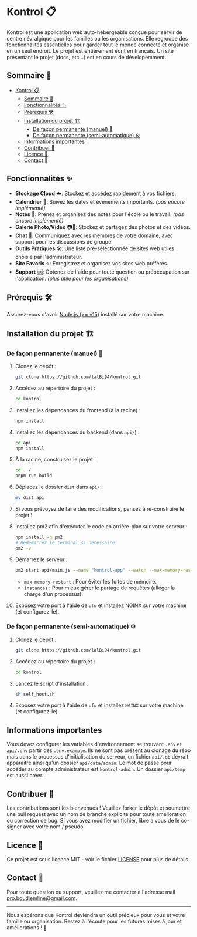 # Kontrol 📋

Kontrol est une application web auto-hébergeable conçue pour servir de centre névralgique pour les familles ou les organisations. Elle regroupe des fonctionnalités essentielles pour garder tout le monde connecté et organisé en un seul endroit. Le projet est entièrement écrit en français. Un site présentant le projet (docs, etc...) est en cours de dévelopemment.

## Sommaire 📑

- [Kontrol 📋](#kontrol-)
  - [Sommaire 📑](#sommaire-)
  - [Fonctionnalités ✨](#fonctionnalités-)
  - [Prérequis 🛠️](#prérequis-️)
  - [Installation du projet 🏗️](#installation-du-projet-️)
    - [De façon permanente (manuel) 🔧](#de-façon-permanente-manuel-)
    - [De façon permanente (semi-automatique) ⚙️](#de-façon-permanente-semi-automatique-️)
  - [Informations importantes](#informations-importantes)
  - [Contribuer 🤝](#contribuer-)
  - [Licence 📜](#licence-)
  - [Contact 📧](#contact-)

## Fonctionnalités ✨

-   **Stockage Cloud** ☁️: Stockez et accédez rapidement à vos fichiers.
-   **Calendrier** 📅: Suivez les dates et événements importants. _(pas encore implémenté)_
-   **Notes** 📝: Prenez et organisez des notes pour l'école ou le travail. _(pas encore implémenté)_
-   **Galerie Photo/Vidéo** 📷🎥: Stockez et partagez des photos et des vidéos.
-   **Chat** 💬: Communiquez avec les membres de votre domaine, avec support pour les discussions de groupe.
-   **Outils Pratiques** 🛠️: Une liste pré-sélectionnée de sites web utiles choisie par l'administrateur.
-   **Site Favoris** ⭐: Enregistrez et organisez vos sites web préférés.
-   **Support** 🆘: Obtenez de l'aide pour toute question ou préoccupation sur l'application. _(plus utile pour les organisations)_

## Prérequis 🛠️

Assurez-vous d'avoir [Node.js (>= v15)](https://nodejs.org/en/download/package-manager) installé sur votre machine.

## Installation du projet 🏗️

### De façon permanente (manuel) 🔧

1. Clonez le dépôt :

    ```sh
    git clone https://github.com/lalBi94/kontrol.git
    ```

2. Accédez au répertoire du projet :

    ```sh
    cd kontrol
    ```

3. Installez les dépendances du frontend (à la racine) :

    ```sh
    npm install
    ```

4. Installez les dépendances du backend (dans `api/`) :

    ```sh
    cd api
    npm install
    ```

5. À la racine, construisez le projet :

    ```sh
    cd ../
    pnpm run build
    ```

6. Déplacez le dossier `dist` dans `api/` :

    ```sh
    mv dist api
    ```

7. Si vous prévoyez de faire des modifications, pensez à re-construire le projet !

8. Installez pm2 afin d'exécuter le code en arrière-plan sur votre serveur :

    ```sh
    npm install -g pm2
    # Redémarrez le terminal si nécessaire
    pm2 -v
    ```

9. Démarrez le serveur :

    ```sh
    pm2 start api/main.js --name "kontrol-app" --watch --max-memory-restart 300M --instances 2 --env production
    ```

    - `max-memory-restart` : Pour éviter les fuites de mémoire.
    - `instances` : Pour mieux gérer le partage de requêtes (alléger la charge d'un processus).

10. Exposez votre port à l'aide de `ufw` et installez NGINX sur votre machine (et configurez-le).

### De façon permanente (semi-automatique) ⚙️

1. Clonez le dépôt :

    ```sh
    git clone https://github.com/lalBi94/kontrol.git
    ```

2. Accédez au répertoire du projet :

    ```sh
    cd kontrol
    ```

3. Lancez le script d'installation :

    ```sh
    sh self_host.sh
    ```

4. Exposez votre port à l'aide de `ufw` et installez `NGINX` sur votre machine (et configurez-le).

## Informations importantes

Vous devez configurer les variables d'environnement se trouvant `.env` et `api/.env` partir des `.env.example`.
Ils ne sont pas présent au clonage du répo mais dans le processus d'initialisation du serveur, un fichier `api/.db` devrait apparaitre ainsi qu'un dossier `api/data/admin`. Le mot de passe pour accéder au compte administrateur est `kontrol-admin`. Un dossier `api/temp` est aussi créer.

## Contribuer 🤝

Les contributions sont les bienvenues ! Veuillez forker le dépôt et soumettre une pull request avec un nom de branche explicite pour toute amélioration ou correction de bug. Si vous avez modifier un fichier, libre a vous de le co-signer avec votre nom / pseudo.

## Licence 📜

Ce projet est sous licence MIT - voir le fichier [LICENSE](LICENSE) pour plus de détails.

## Contact 📧

Pour toute question ou support, veuillez me contacter à l'adresse mail [pro.boudjemline@gmail.com](mailto:pro.boudjemline@gmail.com).

---

Nous espérons que Kontrol deviendra un outil précieux pour vous et votre famille ou organisation. Restez à l'écoute pour les futures mises à jour et améliorations ! 🚀
